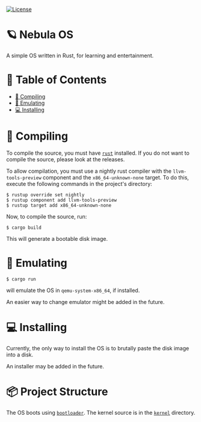 [![License](https://img.shields.io/badge/License-zlib/libpng-pink)
](./LICENSE)

# 🪐 Nebula OS
A simple OS written in Rust, for learning and entertainment.

# 📖 Table of Contents
- [🚀 Compiling](#compiling)
- [💾 Emulating](#emulating)
- [💻 Installing](#installing)

# 🚀 Compiling <a name="compiling"></a>
To compile the source, you must have [`rust`](https://www.rust-lang.org/)
installed.
If you do not want to compile the source, please look at the releases.

To allow compilation, you must use a nightly rust compiler with the
`llvm-tools-preview` component and the `x86_64-unknown-none` target.
To do this, execute the following commands in the project's directory:
```
$ rustup override set nightly
$ rustup component add llvm-tools-preview
$ rustup target add x86_64-unknown-none
```

Now, to compile the source, run:
```
$ cargo build
```
This will generate a bootable disk image.

# 💾 Emulating <a name="emulating"></a>
```
$ cargo run
```
will emulate the OS in `qemu-system-x86_64`, if installed.

An easier way to change emulator might be added in the future.

# 💻 Installing <a name="installing"></a>
Currently, the only way to install the OS is to brutally paste the disk image
into a disk.

An installer may be added in the future.

# 📦 Project Structure
The OS boots using
[`bootloader`](https://github.com/rust-osdev/bootloader).
The kernel source is in the [`kernel`](./kernel) directory.
